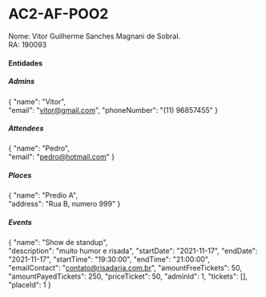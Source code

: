 # AC2-AF-POO2

Nome: Vitor Guilherme Sanches Magnani de Sobral.  
RA: 190093 

#### Entidades

##### Admins

{
    "name": "Vitor",  
    "email": "vitor@gmail.com",
    "phoneNumber": "(11) 96857455"
}

##### Attendees

{
    "name": "Pedro",  
    "email": "pedro@hotmail.com"
}

##### Places

{
   "name": "Predio A",  
    "address": "Rua B, numero 999"
}

##### Events

{
    "name": "Show de standup",  
    "description": "muito humor e risada",
    "startDate": "2021-11-17",
    "endDate": "2021-11-17",
    "startTime": "19:30:00",
    "endTime": "21:00:00",
    "emailContact": "contato@risadaria.com.br",
    "amountFreeTickets": 50,
    "amountPayedTickets": 250,
    "priceTicket": 50,
    "adminId": 1,
    "tickets": [],
    "placeId": 1
}



